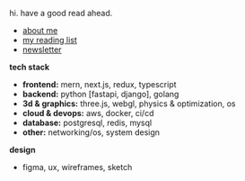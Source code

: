 hi. have a good read ahead. 

- [about me](https://www.nteasocial.com)
- [my reading list](https://x.com/nteasocial/status/1737903517875208469)
- [newsletter](./newsletter.md)

**tech stack**  
- **frontend:** mern, next.js, redux, typescript  
- **backend:** python [fastapi, django], golang  
- **3d & graphics:** three.js, webgl, physics & optimization, os  
- **cloud & devops:** aws, docker, ci/cd  
- **database:** postgresql, redis, mysql  
- **other:** networking/os, system design  

**design**  
- figma, ux, wireframes, sketch
